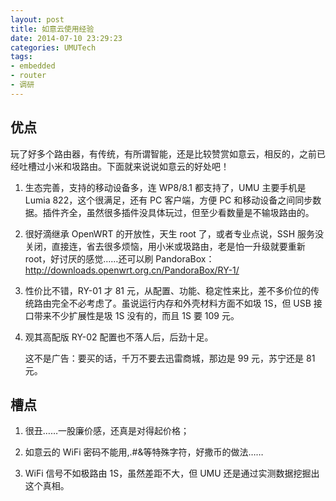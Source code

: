 ```yaml
---
layout: post
title: 如意云使用经验
date: 2014-07-10 23:29:23
categories: UMUTech
tags:
- embedded
- router
- 调研
---
```

## 优点

玩了好多个路由器，有传统，有所谓智能，还是比较赞赏如意云，相反的，之前已经吐槽过小米和圾路由。下面就来说说如意云的好处吧！

1. 生态完善，支持的移动设备多，连 WP8/8.1 都支持了，UMU 主要手机是 Lumia 822，这个很满足，还有 PC 客户端，方便 PC 和移动设备之间同步数据。插件齐全，虽然很多插件没具体玩过，但至少看数量是不输圾路由的。

2. 很好滴继承 OpenWRT 的开放性，天生 root 了，或者专业点说，SSH 服务没关闭，直接连，省去很多烦恼，用小米或圾路由，老是怕一升级就要重新 root，好讨厌的感觉……还可以刷 PandoraBox：<http://downloads.openwrt.org.cn/PandoraBox/RY-1/>

3. 性价比不错，RY-01 才 81 元，从配置、功能、稳定性来比，差不多价位的传统路由完全不必考虑了。虽说运行内存和外壳材料方面不如圾 1S，但 USB 接口带来不少扩展性是圾 1S 没有的，而且 1S 要 109 元。

4. 观其高配版 RY-02 配置也不落人后，后劲十足。

	这不是广告：要买的话，千万不要去迅雷商城，那边是 99 元，苏宁还是 81 元。

## 槽点

1. 很丑……一股廉价感，还真是对得起价格；

2. 如意云的 WiFi 密码不能用,.#&等特殊字符，好撒币的做法……

3. WiFi 信号不如极路由 1S，虽然差距不大，但 UMU 还是通过实测数据挖掘出这个真相。